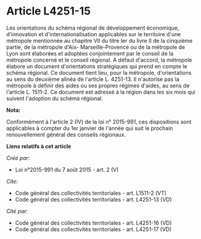# Article L4251-15

Les orientations du schéma régional de développement économique, d'innovation et d'internationalisation applicables sur le
territoire d'une métropole mentionnée au chapitre VII du titre Ier du livre II de la cinquième partie, de la métropole d'Aix-
Marseille-Provence ou de la métropole de Lyon sont élaborées et adoptées conjointement par le conseil de la métropole
concerné et le conseil régional. A défaut d'accord, la métropole élabore un document d'orientations stratégiques qui prend en
compte le schéma régional. Ce document tient lieu, pour la métropole, d'orientations au sens du deuxième alinéa de l'article
L. 4251-13. Il n'autorise pas la métropole à définir des aides ou ses propres régimes d'aides, au sens de l'article L.
1511-2. Ce document est adressé à la région dans les six mois qui suivent l'adoption du schéma régional.

**Nota:**

Conformément à l'article 2 (IV) de la loi n° 2015-991, ces dispositions sont applicables à compter du 1er janvier de l'année
qui suit le prochain renouvellement général des conseils régionaux.

**Liens relatifs à cet article**

_Créé par_:

  - Loi n°2015-991 du 7 août 2015 - art. 2 (V)

_Cite_:

  - Code général des collectivités territoriales - art. L1511-2 (VT)
  - Code général des collectivités territoriales - art. L4251-13 (VD)

_Cité par_:

  - Code général des collectivités territoriales - art. L4251-16 (VD)
  - Code général des collectivités territoriales - art. L4251-17 (VD)
